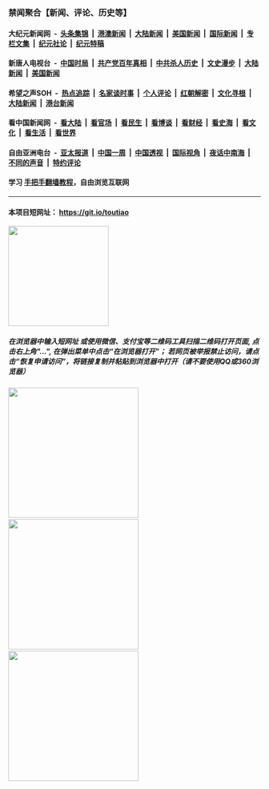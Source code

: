 ### 禁闻聚合【新闻、评论、历史等】

#### 大纪元新闻网 &nbsp;-&nbsp; [头条集锦](indexes/E头条集锦.md?t=02050701) &nbsp;|&nbsp; [港澳新闻](indexes/E港澳新闻.md?t=02050701)  &nbsp;|&nbsp; [大陆新闻](indexes/E大陆新闻.md?t=02050701) &nbsp;|&nbsp; [美国新闻](indexes/E美国新闻.md?t=02050701) &nbsp;|&nbsp; [国际新闻](indexes/E国际新闻.md?t=02050701) &nbsp;|&nbsp; [专栏文集](indexes/E专栏文集.md?t=02050701) &nbsp;|&nbsp; [纪元社论](indexes/E纪元社论.md?t=02050701) &nbsp;|&nbsp; [纪元特稿](indexes/E纪元特稿.md?t=02050701) 

#### 新唐人电视台 &nbsp;-&nbsp; [中国时局](indexes/N中国时局.md?t=02050701) &nbsp;|&nbsp; [共产党百年真相](indexes/N共产党百年真相.md?t=02050701) &nbsp;|&nbsp; [中共杀人历史](indexes/N中共杀人历史.md?t=02050701) &nbsp;|&nbsp; [文史漫步](indexes/N文史漫步.md?t=02050701) &nbsp;|&nbsp; [大陆新闻](indexes/N大陆新闻.md?t=02050701) &nbsp;|&nbsp; [美国新闻](indexes/N美国新闻.md?t=02050701)

#### 希望之声SOH &nbsp;-&nbsp; [热点追踪](indexes/H热点追踪.md?t=02050701) &nbsp;|&nbsp; [名家谈时事](indexes/H名家谈时事.md?t=02050701) &nbsp;|&nbsp; [个人评论](indexes/H个人评论.md?t=02050701)  &nbsp;|&nbsp; [红朝解密](indexes/H红朝解密.md?t=02050701) &nbsp;|&nbsp; [文化寻根](indexes/H文化寻根.md?t=02050701) &nbsp;|&nbsp; [大陆新闻](indexes/H大陆新闻.md?t=02050701) &nbsp;|&nbsp; [港台新闻](indexes/H港台新闻.md?t=02050701)

#### 看中国新闻网 &nbsp;-&nbsp; [看大陆](indexes/S看大陆.md?t=02050701) &nbsp;|&nbsp; [看官场](indexes/S看官场.md?t=02050701) &nbsp;|&nbsp; [看民生](indexes/S看民生.md?t=02050701)  &nbsp;|&nbsp; [看博谈](indexes/S看博谈.md?t=02050701) &nbsp;|&nbsp; [看财经](indexes/S看财经.md?t=02050701) &nbsp;|&nbsp; [看史海](indexes/S看史海.md?t=02050701) &nbsp;|&nbsp; [看文化](indexes/S看文化.md?t=02050701) &nbsp;|&nbsp; [看生活](indexes/S看生活.md?t=02050701) &nbsp;|&nbsp; [看世界](indexes/S看世界.md?t=02050701)

#### 自由亚洲电台 &nbsp;-&nbsp; [亚太报道](indexes/R亚太报道.md?t=02050701) &nbsp;|&nbsp; [中国一周](indexes/R中国一周.md?t=02050701) &nbsp;|&nbsp; [中国透视](indexes/R中国透视.md?t=02050701)  &nbsp;|&nbsp; [国际视角](indexes/R国际视角.md?t=02050701) &nbsp;|&nbsp; [夜话中南海](indexes/R夜话中南海.md?t=02050701) &nbsp;|&nbsp; [不同的声音](indexes/R不同的声音.md?t=02050701) &nbsp;|&nbsp; [特约评论](indexes/R特约评论.md?t=02050701)

#### 学习 [手把手翻墙教程](https://github.com/gfw-breaker/guides/wiki)，自由浏览互联网

----

#### 本项目短网址： https://git.io/toutiao
<img src="https://raw.githubusercontent.com/gfw-breaker/banned-news/master/scripts/img/qr.png" width="200px"/>  

##### 在浏览器中输入短网址 或使用微信、支付宝等二维码工具扫描二维码打开页面, 点击右上角"...", 在弹出菜单中点击“在浏览器打开”； 若网页被举报禁止访问，请点击“恢复申请访问”，将链接复制并粘贴到浏览器中打开（请不要使用QQ或360浏览器）

<img src="https://raw.githubusercontent.com/gfw-breaker/banned-news/master/scripts/img/1.png" width="260px"/> &nbsp; <img src="https://raw.githubusercontent.com/gfw-breaker/banned-news/master/scripts/img/2.png" width="260px"/> &nbsp; <img src="https://raw.githubusercontent.com/gfw-breaker/banned-news/master/scripts/img/3.png" width="260px"/>
